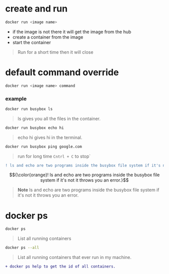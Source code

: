 # create and run
```sh
docker run <image name>
```
- if the image is not there it will get the image from the hub
- create a container from the image
- start the container
 > Run for a short time then it will close

# default command override
```sh
docker run <image name> command
```
### example
```sh
docker run busybox ls 
```
>ls gives you all the files in the container.
```sh
docker run busybox echo hi 
```
> echo hi gives hi in the terminal.
```sh
docker run busybox ping google.com
```
> run for long time `Cntrl + C` to stop`

```diff
! ls and echo are two programs inside the busybox file system if it's not it throws you an error.
```
$${\color{orange}! ls and echo are two programs inside the busybox file system if it's not it throws you an error.}$$

> __Note__ ls and echo are two programs inside the busybox file system if it's not it throws you an error.

# docker ps
```sh
docker ps
```
> List all running containers
```sh
docker ps --all
```
> List all running containers that ever run in my machine.

```diff
+ docker ps help to get the id of all containers.
```
